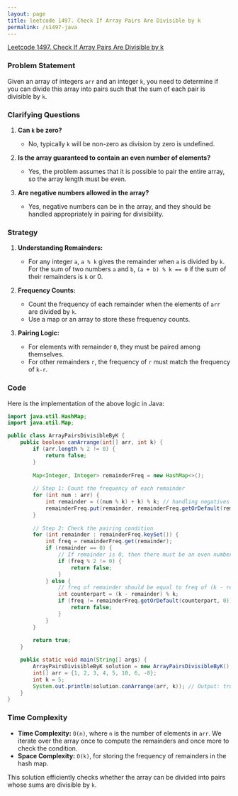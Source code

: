 ```yaml
---
layout: page
title: leetcode 1497. Check If Array Pairs Are Divisible by k
permalink: /s1497-java
---
```

[Leetcode 1497. Check If Array Pairs Are Divisible by k](https://algoadvance.github.io/algoadvance/l1497)
### Problem Statement

Given an array of integers `arr` and an integer `k`, you need to determine if you can divide this array into pairs such that the sum of each pair is divisible by `k`.

### Clarifying Questions

1. **Can `k` be zero?**
   - No, typically `k` will be non-zero as division by zero is undefined.

2. **Is the array guaranteed to contain an even number of elements?**
   - Yes, the problem assumes that it is possible to pair the entire array, so the array length must be even.

3. **Are negative numbers allowed in the array?**
   - Yes, negative numbers can be in the array, and they should be handled appropriately in pairing for divisibility.

### Strategy

1. **Understanding Remainders:**
   - For any integer `a`, `a % k` gives the remainder when `a` is divided by `k`. For the sum of two numbers `a` and `b`, `(a + b) % k == 0` if the sum of their remainders is `k` or 0.

2. **Frequency Counts:**
   - Count the frequency of each remainder when the elements of `arr` are divided by `k`.
   - Use a map or an array to store these frequency counts.

3. **Pairing Logic:**
   - For elements with remainder `0`, they must be paired among themselves.
   - For other remainders `r`, the frequency of `r` must match the frequency of `k-r`.

### Code

Here is the implementation of the above logic in Java:

```java
import java.util.HashMap;
import java.util.Map;

public class ArrayPairsDivisibleByK {
    public boolean canArrange(int[] arr, int k) {
        if (arr.length % 2 != 0) {
            return false;
        }
        
        Map<Integer, Integer> remainderFreq = new HashMap<>();
        
        // Step 1: Count the frequency of each remainder
        for (int num : arr) {
            int remainder = ((num % k) + k) % k; // handling negatives correctly
            remainderFreq.put(remainder, remainderFreq.getOrDefault(remainder, 0) + 1);
        }
        
        // Step 2: Check the pairing condition
        for (int remainder : remainderFreq.keySet()) {
            int freq = remainderFreq.get(remainder);
            if (remainder == 0) {
                // If remainder is 0, then there must be an even number of such elements
                if (freq % 2 != 0) {
                    return false;
                }
            } else {
                // freq of remainder should be equal to freq of (k - remainder)
                int counterpart = (k - remainder) % k;
                if (freq != remainderFreq.getOrDefault(counterpart, 0)) {
                    return false;
                }
            }
        }
        
        return true;
    }

    public static void main(String[] args) {
        ArrayPairsDivisibleByK solution = new ArrayPairsDivisibleByK();
        int[] arr = {1, 2, 3, 4, 5, 10, 6, -8};
        int k = 5;
        System.out.println(solution.canArrange(arr, k)); // Output: true
    }
}
```

### Time Complexity

- **Time Complexity:** `O(n)`, where `n` is the number of elements in `arr`. We iterate over the array once to compute the remainders and once more to check the condition.
- **Space Complexity:** `O(k)`, for storing the frequency of remainders in the hash map.

This solution efficiently checks whether the array can be divided into pairs whose sums are divisible by `k`.